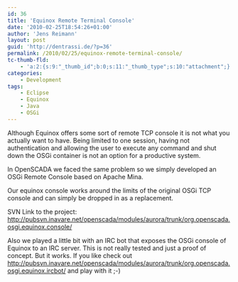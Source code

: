 ```yaml
---
id: 36
title: 'Equinox Remote Terminal Console'
date: '2010-02-25T18:54:26+01:00'
author: 'Jens Reimann'
layout: post
guid: 'http://dentrassi.de/?p=36'
permalink: /2010/02/25/equinox-remote-terminal-console/
tc-thumb-fld:
    - 'a:2:{s:9:"_thumb_id";b:0;s:11:"_thumb_type";s:10:"attachment";}'
categories:
    - Development
tags:
    - Eclipse
    - Equinox
    - Java
    - OSGi
---
```


Although Equinox offers some sort of remote TCP console it is not what you actually want to have. Being limited to one session, having not authentication and allowing the user to execute any command and shut down the OSGi container is not an option for a productive system.

<!-- more -->

In OpenSCADA we faced the same problem so we simply developed an OSGi Remote Console based on Apache Mina.

Our equinox console works around the limits of the original OSGi TCP console and can simply be dropped in as a replacement.

SVN Link to the project: <http://pubsvn.inavare.net/openscada/modules/aurora/trunk/org.openscada.osgi.equinox.console/>

Also we played a little bit with an IRC bot that exposes the OSGi console of Equinox to an IRC server. This is not really tested and just a proof of concept. But it works. If you like check out <http://pubsvn.inavare.net/openscada/modules/aurora/trunk/org.openscada.osgi.equinox.ircbot/> and play with it ;-)
